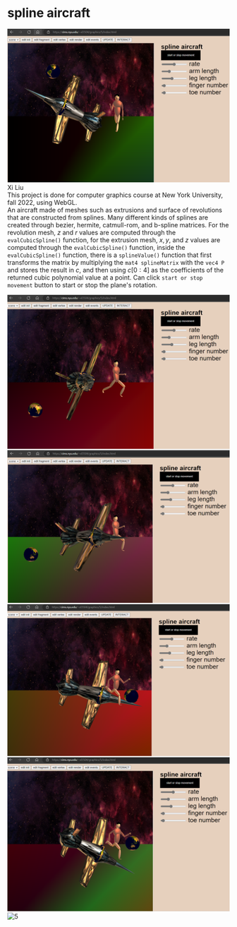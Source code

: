 # spline aircraft

![0](img/0.png)
Xi Liu<br>
This project is done for computer graphics course at New York University, fall 2022, using WebGL.<br>
An aircraft made of meshes such as extrusions and surface of revolutions that are constructed from splines. Many different kinds of splines are created through bezier, hermite, catmull-rom, and b-spline matrices. For the revolution mesh, $z$ and $r$ values are computed through the ```evalCubicSpline()``` function, for the extrusion mesh, $x, y$, and $z$ values are computed through the ```evalCubicSpline()``` function, inside the ```evalCubicSpline()``` function, there is a ```splineValue()``` function that first transforms the matrix by multiplying the ```mat4 splineMatrix``` with the ```vec4 P``` and stores the result in $c$, and then using $c[0 : 4]$ as the coefficients of the returned cubic polynomial value at a point. Can click ```start or stop movement``` button to start or stop the plane's rotation.

![1](img/1.png)
![2](img/2.png)
![3](img/3.png)
![4](img/4.png)
![5](img/5.png)
